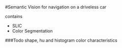 #Semantic Vision for navigation on a driveless car

contains
  
* SLIC
* Color Segmentation
  
###Todo
 shape, hu and histogram color characteristics
